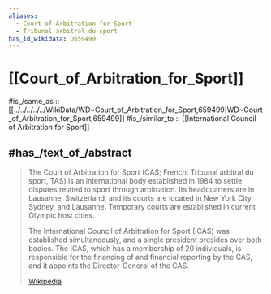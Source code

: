 ```yaml
---
aliases:
  - Court of Arbitration for Sport 
  - Tribunal arbitral du sport
has_id_wikidata: Q659499
---
```


# [[Court_of_Arbitration_for_Sport]] 

#is_/same_as :: [[../../../../../WikiData/WD~Court_of_Arbitration_for_Sport,659499|WD~Court_of_Arbitration_for_Sport,659499]] 
#is_/similar_to :: [[International Council of Arbitration for Sport]]

## #has_/text_of_/abstract 

> The Court of Arbitration for Sport (CAS; French: Tribunal arbitral du sport, TAS) 
> is an international body established in 1984 to settle disputes related to sport through arbitration. 
> Its headquarters are in Lausanne, Switzerland, 
> and its courts are located in New York City, Sydney, and Lausanne. 
> Temporary courts are established in current Olympic host cities.
>
> The International Council of Arbitration for Sport (ICAS) was established simultaneously, 
> and a single president presides over both bodies. 
> The ICAS, which has a membership of 20 individuals, is responsible for the financing of and financial reporting by the CAS, and it appoints the Director-General of the CAS.
>
> [Wikipedia](https://en.wikipedia.org/wiki/Court%20of%20Arbitration%20for%20Sport) 

